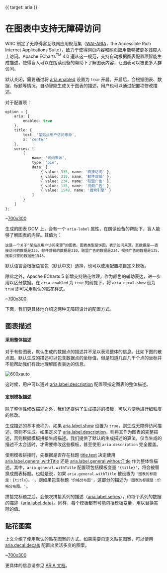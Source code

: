 {{ target: aria }}

# 在图表中支持无障碍访问

W3C 制定了无障碍富互联网应用规范集（[WAI-ARIA](https://www.w3.org/WAI/intro/aria)，the Accessible Rich Internet Applications Suite），致力于使得网页内容和网页应用能够被更多残障人士访问。Apache ECharts<sup>TM</sup> 4.0 遵从这一规范，支持自动根据图表配置项智能生成描述，使得盲人可以在朗读设备的帮助下了解图表内容，让图表可以被更多人群访问。

默认关闭，需要通过将 [aria.enabled](option.html#aria.enabled) 设置为 `true` 开启。开启后，会根据图表、数据、标题等情况，自动智能生成关于图表的描述，用户也可以通过配置项修改描述。

对于配置项：

```ts
option = {
    aria: {
        enabled: true
    },
    title: {
        text: '某站点用户访问来源',
        x: 'center'
    },
    series: [
        {
            name: '访问来源',
            type: 'pie',
            data: [
                { value: 335, name: '直接访问' },
                { value: 310, name: '邮件营销' },
                { value: 234, name: '联盟广告' },
                { value: 135, name: '视频广告' },
                { value: 1548, name: '搜索引擎' }
            ]
        }
    ]
};
```

~[700x300](${galleryViewPath}doc-example/aria-pie&edit=1&reset=1)

生成的图表 DOM 上，会有一个 `aria-label` 属性，在朗读设备的帮助下，盲人能够了解图表的内容。其值为：

```
这是一个关于“某站点用户访问来源”的图表。图表类型是饼图，表示访问来源。其数据是——直接访问的数据是335，邮件营销的数据是310，联盟广告的数据是234，视频广告的数据是135，搜索引擎的数据是1548。
```

默认语言会根据语言包（默认中文）选择，也可以使用配置项自定义模板。

除此之外，Apache ECharts 5 新增支持贴花纹理，作为颜色的辅助表达，进一步用以区分数据。在 `aria.enabled` 为 `true` 的前提下，将 `aria.decal.show` 设为 `true` 即可采用默认的贴花样式。

~[700x300](${galleryViewPath}doc-example/aria-decal-simple&edit=1&reset=1)

下面，我们更具体地介绍这两种无障碍设计的配置方式。

## 图表描述

#### 采用整体描述

对于有些图表，默认生成的数据点的描述并不足以表现整体的信息。比如下图的散点图，默认生成的描述可以包含数据点的坐标值，但是知道几百几千个点的坐标并不能帮助我们有效地理解图表表达的信息。

![600xauto](~aria-example.png)

这时候，用户可以通过 [aria.label.description](option.html#aria.label.description) 配置项指定图表的整体描述。

#### 定制模板描述

除了整体性修改描述之外，我们还提供了生成描述的模板，可以方便地进行细粒度的修改。

生成描述的基本流程为，如果 [aria.label.show](option.html#aria.label.show) 设置为 `true`，则生成无障碍访问描述，否则不生成。如果定义了 [aria.label.description](option.html#aria.label.description)，则将其作为图表的完整描述，否则根据模板拼接生成描述。我们提供了默认的生成描述的算法，仅当生成的描述不太合适时，才需要修改这些模板，甚至使用 `aria.description` 完全覆盖。

使用模板拼接时，先根据是否存在标题 [title.text](~title.text) 决定使用 [aria.label.general.withTitle](option.html#aria.label.general.withTitle) 还是 [aria.label.general.withoutTitle](option.html#aria.label.general.withoutTitle) 作为整体性描述。其中，`aria.general.withTitle` 配置项包括模板变量 `'{title}'`，将会被替换成图表标题。也就是说，如果 `aria.general.withTitle` 被设置为 `'图表的标题是：{title}。'`，则如果包含标题 `'价格分布图'`，这部分的描述为 `'图表的标题是：价格分布图。'`。

拼接完标题之后，会依次拼接系列的描述（[aria.label.series](option.html#aria.label.series)），和每个系列的数据的描述（[aria.label.data](option.html#aria.label.data)）。同样，每个模板都有可能包括模板变量，用以替换实际的值。


## 贴花图案

上文介绍了使用默认的贴花图案的方式。如果需要自定义贴花图案，可以使用 [aria.decal.decals](option.html#aria.decal.decals) 配置出灵活多变的图案。

~[700x300](${galleryViewPath}doc-example/aria-decal&edit=1&reset=1)

更具体的信息请参见 [ARIA 文档](option.html#aria)。
